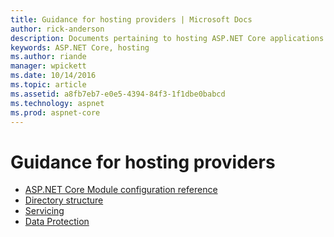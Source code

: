 ```yaml
---
title: Guidance for hosting providers | Microsoft Docs
author: rick-anderson
description: Documents pertaining to hosting ASP.NET Core applications.
keywords: ASP.NET Core, hosting
ms.author: riande
manager: wpickett
ms.date: 10/14/2016
ms.topic: article
ms.assetid: a8fb7eb7-e0e5-4394-84f3-1f1dbe0babcd
ms.technology: aspnet
ms.prod: aspnet-core
---
```

# Guidance for hosting providers

* [ASP.NET Core Module configuration reference](xref:hosting/aspnet-core-module)
* [Directory structure](xref:hosting/directory-structure)
* [Servicing](xref:hosting/servicing)
* [Data Protection](xref:hosting/dataprotection)
